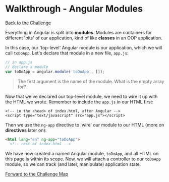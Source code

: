 # Walkthrough - Angular Modules

[Back to the Challenge](../02_angular_modules.md)

Everything in Angular is split into **modules**. Modules are containers for different 'bits' of our application, kind of like **classes** in an OOP application.

In this case, our 'top-level' Angular module is our application, which we will call `toDoApp`. Let's declare that module in a new file, `app.js`:

```javascript
// in app.js
// declare a module
var toDoApp = angular.module('toDoApp', []);
```

> The first argument is the name of the module. What is the empty array for?

Now that we've declared our top-level module, we need to wire it up with the HTML we wrote. Remember to include the `app.js` in our HTML first:

```
<!-- in the <head> of index.html, after Angular -->
<script type="text/javascript" src="app.js"></script>
```

Then we use the `ng-app` directive to 'wire' our module to our HTML (more on **directives** later on):

```html
<html lang="en" ng-app="toDoApp">
  <!-- rest of index.html -->
```

We have now created a named Angular module, `toDoApp`, and all HTML on this page is within its scope. Now, we will attach a controller to our `toDoApp` module, so we can track (and later, manipulate) application state.

[Forward to the Challenge Map](../00_challenge_map.md)
